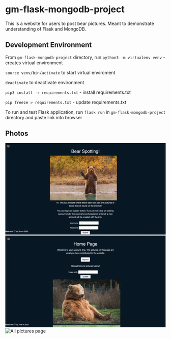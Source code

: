 # gm-flask-mongodb-project

This is a website for users to post bear pictures. Meant to demonstrate understanding of Flask and MongoDB.

## Development Environment

From `gm-flask-mongodb-project` directory, run `python3 -m virtualenv venv` - creates virtual environment

`source venv/bin/activate` to start virtual enviroment

`deactivate` to deactivate environment

`pip3 install -r requirements.txt` - install requirements.txt

`pip freeze > requirements.txt` - update requirements.txt

To run and test Flask application, run `flask run` in `gm-flask-mongodb-project` directory and paste link into browser

## Photos
![Index page if not logged in](static/assets/index-page.png)
![Home page](static/assets/home-page.png) 
![All pictures page](static/assets/all-picture.png) 

